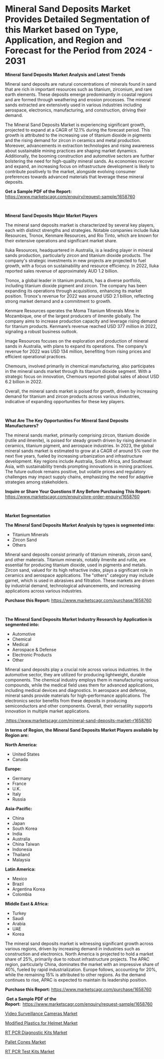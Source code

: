 <p><h1>Mineral Sand Deposits Market Provides Detailed Segmentation of this Market based on Type, Application, and Region and Forecast for the Period from 2024 - 2031</h1></p><p><strong>Mineral Sand Deposits Market Analysis and Latest Trends</strong></p>
<p><p>Mineral sand deposits are natural concentrations of minerals found in sand that are rich in important resources such as titanium, zirconium, and rare earth elements. These deposits emerge predominantly in coastal regions and are formed through weathering and erosion processes. The mineral sands extracted are extensively used in various industries including aerospace, electronics, manufacturing, and construction, driving their demand.</p><p>The Mineral Sand Deposits Market is experiencing significant growth, projected to expand at a CAGR of 12.1% during the forecast period. This growth is attributed to the increasing use of titanium dioxide in pigments and the rising demand for zircon in ceramics and metal production. Moreover, advancements in extraction technologies and rising awareness about sustainable mining practices are shaping market dynamics. Additionally, the booming construction and automotive sectors are further bolstering the need for high-quality mineral sands. As economies recover and expand, an increasing focus on infrastructure development is likely to contribute positively to the market, alongside evolving consumer preferences towards advanced materials that leverage these mineral deposits.</p></p>
<p><strong>Get a Sample PDF of the Report:&nbsp;</strong> <a href="https://www.marketscagr.com/enquiry/request-sample/1658760?utm_campaign=1179&utm_medium=2&utm_source=Github&utm_content=ia&utm_term=28092024&utm_id=mineral-sand-deposits">https://www.marketscagr.com/enquiry/request-sample/1658760</a></p>
<p>&nbsp;</p>
<p><strong>Mineral Sand Deposits Major Market Players</strong></p>
<p><p>The mineral sand deposits market is characterized by several key players, each with distinct strengths and strategies. Notable companies include Iluka Resources, Tronox, Kenmare Resources, and Rio Tinto, which are known for their extensive operations and significant market share.</p><p>Iluka Resources, headquartered in Australia, is a leading player in mineral sands production, particularly zircon and titanium dioxide products. The company's strategic investments in new projects are projected to fuel growth, with a focus on sustainability and resource efficiency. In 2022, Iluka reported sales revenue of approximately AUD 1.2 billion.</p><p>Tronox, a global leader in titanium products, has a diverse portfolio, including titanium dioxide pigment and zircon. The company has been expanding its operations through acquisitions, enhancing its market position. Tronox's revenue for 2022 was around USD 2.1 billion, reflecting strong market demand and a commitment to growth.</p><p>Kenmare Resources operates the Moma Titanium Minerals Mine in Mozambique, one of the largest producers of ilmenite globally. The company aims to increase production capacity and leverage rising demand for titanium products. Kenmare’s revenue reached USD 377 million in 2022, signaling a robust business outlook.</p><p>Image Resources focuses on the exploration and production of mineral sands in Australia, with plans to expand its operations. The company’s revenue for 2022 was USD 134 million, benefiting from rising prices and efficient operational practices.</p><p>Chemours, involved primarily in chemical manufacturing, also participates in the mineral sands market through its titanium dioxide segment. With a strategic focus on innovation, Chemours reported global sales of about USD 6.2 billion in 2022.</p><p>Overall, the mineral sands market is poised for growth, driven by increasing demand for titanium and zircon products across various industries, indicative of expanding opportunities for these key players.</p></p>
<p>&nbsp;</p>
<p><strong>What Are The Key Opportunities For Mineral Sand Deposits Manufacturers?</strong></p>
<p><p>The mineral sands market, primarily comprising zircon, titanium dioxide (rutile and ilmenite), is poised for steady growth driven by rising demand in ceramics, titanium pigment, and aerospace industries. In 2023, the global mineral sands market is estimated to grow at a CAGR of around 5% over the next five years, fueled by increasing urbanization and infrastructure development. Key regions include Australia, South Africa, and Southeast Asia, with sustainability trends prompting innovations in mining practices. The future outlook remains positive, but volatile prices and regulatory challenges may impact supply chains, emphasizing the need for adaptive strategies among stakeholders.</p></p>
<p><strong>Inquire or Share Your Questions If Any Before Purchasing This Report:</strong> <a href="https://www.marketscagr.com/enquiry/pre-order-enquiry/1658760?utm_campaign=1179&utm_medium=2&utm_source=Github&utm_content=ia&utm_term=28092024&utm_id=mineral-sand-deposits">https://www.marketscagr.com/enquiry/pre-order-enquiry/1658760</a></p>
<p>&nbsp;</p>
<p><strong>Market Segmentation</strong></p>
<p><strong>The Mineral Sand Deposits Market Analysis by types is segmented into:</strong></p>
<p><ul><li>Titanium Minerals</li><li>Zircon Sand</li><li>Others</li></ul></p>
<p><p>Mineral sand deposits consist primarily of titanium minerals, zircon sand, and other materials. Titanium minerals, notably ilmenite and rutile, are essential for producing titanium dioxide, used in pigments and metals. Zircon sand, valued for its high refractive index, plays a significant role in ceramics and aerospace applications. The "others" category may include garnet, which is used in abrasives and filtration. These markets are driven by industrial demand, technological advancements, and increasing applications across various industries.</p></p>
<p><strong>Purchase this Report:&nbsp;</strong><a href="https://www.marketscagr.com/purchase/1658760?utm_campaign=1179&utm_medium=2&utm_source=Github&utm_content=ia&utm_term=28092024&utm_id=mineral-sand-deposits">https://www.marketscagr.com/purchase/1658760</a></p>
<p>&nbsp;</p>
<p><strong>The Mineral Sand Deposits Market Industry Research by Application is segmented into:</strong></p>
<p><ul><li>Automotive</li><li>Chemical</li><li>Medical</li><li>Aerospace & Defense</li><li>Electronic Products</li><li>Other</li></ul></p>
<p><p>Mineral sand deposits play a crucial role across various industries. In the automotive sector, they are utilized for producing lightweight, durable components. The chemical industry employs them in manufacturing various compounds, while the medical field uses them for advanced applications, including medical devices and diagnostics. In aerospace and defense, mineral sands provide materials for high-performance applications. The electronics sector benefits from these deposits in producing semiconductors and other components. Overall, their versatility supports innovation in multiple market applications.</p></p>
<p><a href="https://www.marketscagr.com/mineral-sand-deposits-market-r1658760?utm_campaign=1179&utm_medium=2&utm_source=Github&utm_content=ia&utm_term=28092024&utm_id=mineral-sand-deposits">&nbsp;https://www.marketscagr.com/mineral-sand-deposits-market-r1658760</a></p>
<p><strong>In terms of Region, the Mineral Sand Deposits Market Players available by Region are:</strong></p>
<p>
    <p> <strong> North America: </strong>
        <ul>
            <li>United States</li>
            <li>Canada</li>
        </ul>
        </p> 
    <p> <strong> Europe: </strong>
        <ul>
            <li>Germany</li>
            <li>France</li>
            <li>U.K.</li>
            <li>Italy</li>
            <li>Russia</li>
        </ul>
        </p> 
    <p> <strong> Asia-Pacific: </strong>
        <ul>
            <li>China</li>
            <li>Japan</li>
            <li>South Korea</li>
            <li>India</li>
            <li>Australia</li>
            <li>China Taiwan</li>
            <li>Indonesia</li>
            <li>Thailand</li>
            <li>Malaysia</li>
        </ul>
        </p> 
    <p> <strong> Latin America: </strong>
        <ul>
            <li>Mexico</li>
            <li>Brazil</li>
            <li>Argentina Korea</li>
            <li>Colombia</li>
        </ul>
        </p> 
    <p> <strong> Middle East & Africa: </strong>
        <ul>
            <li>Turkey</li>
            <li>Saudi</li>
            <li>Arabia</li>
            <li>UAE</li>
            <li>Korea</li>
        </ul>
    </p>
    </p>
<p><p>The mineral sand deposits market is witnessing significant growth across various regions, driven by increasing demand in industries such as construction and electronics. North America is projected to hold a market share of 25%, primarily due to robust infrastructure projects. The APAC region, particularly China, dominates the market with an impressive share of 40%, fueled by rapid industrialization. Europe follows, accounting for 20%, while the remaining 15% is attributed to other regions. As the demand continues to rise, APAC is expected to maintain its leadership position.</p></p>
<p><strong>Purchase this Report: </strong><a href="https://www.marketscagr.com/purchase/1658760?utm_campaign=1179&utm_medium=2&utm_source=Github&utm_content=ia&utm_term=28092024&utm_id=mineral-sand-deposits">https://www.marketscagr.com/purchase/1658760</a></p>
<p>&nbsp;<strong>Get a Sample PDF of the Report:&nbsp;&nbsp;</strong><a href="https://www.marketscagr.com/enquiry/request-sample/1658760?utm_campaign=1179&utm_medium=2&utm_source=Github&utm_content=ia&utm_term=28092024&utm_id=mineral-sand-deposits">https://www.marketscagr.com/enquiry/request-sample/1658760</a></p>
<p><strong></strong></p>
<p><p><a href="https://www.linkedin.com/pulse/how-regional-global-trends-shaping-video-surveillance-cameras-xd2rf?utm_campaign=1179&utm_medium=2&utm_source=Github&utm_content=ia&utm_term=28092024&utm_id=mineral-sand-deposits">Video Surveillance Cameras Market</a></p><p><a href="https://issuu.com/reportprime-2/docs/modified-plastics-for-helmet-market_38836e49be406d?utm_campaign=1179&utm_medium=2&utm_source=Github&utm_content=ia&utm_term=28092024&utm_id=mineral-sand-deposits">Modified Plastics for Helmet Market</a></p><p><a href="https://www.linkedin.com/pulse/global-rt-pcr-diagnostic-kits-market-share-growth-opportunities-vj6pc?trackingId=oTPyuzfZSN2zxT0yCyQ0Eg%3D%3D&utm_campaign=1179&utm_medium=2&utm_source=Github&utm_content=ia&utm_term=28092024&utm_id=mineral-sand-deposits">RT PCR Diagnostic Kits Market</a></p><p><a href="https://issuu.com/reportprime-2/docs/pallet-cones-market-size-2030.pptx_fae6aee7d14f01?utm_campaign=1179&utm_medium=2&utm_source=Github&utm_content=ia&utm_term=28092024&utm_id=mineral-sand-deposits">Pallet Cones Market</a></p><p><a href="https://www.linkedin.com/pulse/rt-pcr-test-kits-market-size-growth-trends-industry-1euae?trackingId=B5g1X0CDSs6ckdwwPlI%2BTw%3D%3D&utm_campaign=1179&utm_medium=2&utm_source=Github&utm_content=ia&utm_term=28092024&utm_id=mineral-sand-deposits">RT PCR Test Kits Market</a></p></p>